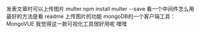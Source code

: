 发表文章时可以上传图片
multer
npm install multer --save
看一个中间件怎么用 最好的方法是看 readme
上传图片的功能
mongoDB的一个客户端工具：MongoVUE  我觉得这一款可视化工具很好用呢  嘿嘿






